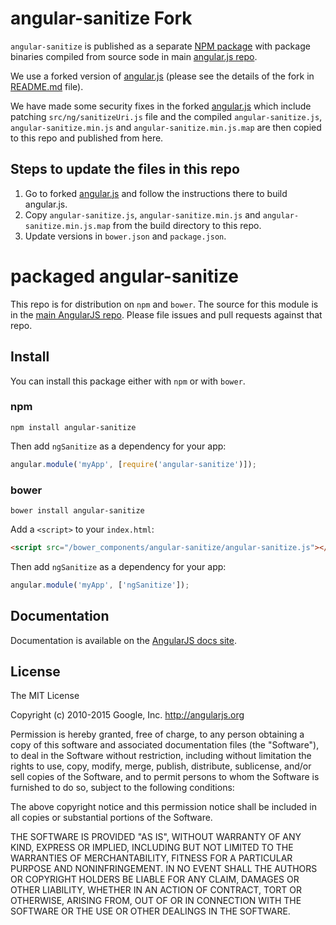 # angular-sanitize Fork
  
`angular-sanitize` is published as a separate [NPM package](https://www.npmjs.com/package/angular-sanitize) with package binaries compiled from source sode in main [angular.js repo](https://github.com/angular/angular.js).

We use a forked version of [angular.js](https://github.com/dmxfee/angular.js) (please see the details of the fork in [README.md](https://github.com/dmxfee/angular.js/blob/dmxfee-master/README.md) file).

We have made some security fixes in the forked [angular.js](https://github.com/dmxfee/angular.js) which include patching `src/ng/sanitizeUri.js` file and the compiled `angular-sanitize.js`, `angular-sanitize.min.js` and `angular-sanitize.min.js.map` are then copied to this repo and published from here.

## Steps to update the files in this repo
1. Go to forked [angular.js](https://github.com/dmxfee/angular.js) and follow the instructions there to build angular.js.
2. Copy `angular-sanitize.js`, `angular-sanitize.min.js` and `angular-sanitize.min.js.map` from the build directory to this repo.
3. Update versions in `bower.json` and `package.json`.



# packaged angular-sanitize

This repo is for distribution on `npm` and `bower`. The source for this module is in the
[main AngularJS repo](https://github.com/angular/angular.js/tree/master/src/ngSanitize).
Please file issues and pull requests against that repo.

## Install

You can install this package either with `npm` or with `bower`.

### npm

```shell
npm install angular-sanitize
```

Then add `ngSanitize` as a dependency for your app:

```javascript
angular.module('myApp', [require('angular-sanitize')]);
```

### bower

```shell
bower install angular-sanitize
```

Add a `<script>` to your `index.html`:

```html
<script src="/bower_components/angular-sanitize/angular-sanitize.js"></script>
```

Then add `ngSanitize` as a dependency for your app:

```javascript
angular.module('myApp', ['ngSanitize']);
```

## Documentation

Documentation is available on the
[AngularJS docs site](http://docs.angularjs.org/api/ngSanitize).

## License

The MIT License

Copyright (c) 2010-2015 Google, Inc. http://angularjs.org

Permission is hereby granted, free of charge, to any person obtaining a copy
of this software and associated documentation files (the "Software"), to deal
in the Software without restriction, including without limitation the rights
to use, copy, modify, merge, publish, distribute, sublicense, and/or sell
copies of the Software, and to permit persons to whom the Software is
furnished to do so, subject to the following conditions:

The above copyright notice and this permission notice shall be included in
all copies or substantial portions of the Software.

THE SOFTWARE IS PROVIDED "AS IS", WITHOUT WARRANTY OF ANY KIND, EXPRESS OR
IMPLIED, INCLUDING BUT NOT LIMITED TO THE WARRANTIES OF MERCHANTABILITY,
FITNESS FOR A PARTICULAR PURPOSE AND NONINFRINGEMENT. IN NO EVENT SHALL THE
AUTHORS OR COPYRIGHT HOLDERS BE LIABLE FOR ANY CLAIM, DAMAGES OR OTHER
LIABILITY, WHETHER IN AN ACTION OF CONTRACT, TORT OR OTHERWISE, ARISING FROM,
OUT OF OR IN CONNECTION WITH THE SOFTWARE OR THE USE OR OTHER DEALINGS IN
THE SOFTWARE.
